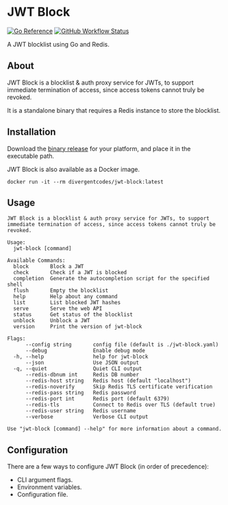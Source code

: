 # JWT Block

[![Go Reference](https://pkg.go.dev/badge/github.com/divergentcodes/jwt-block.svg)](https://pkg.go.dev/github.com/divergentcodes/jwt-block)
[![GitHub Workflow Status](https://img.shields.io/github/actions/workflow/status/DivergentCodes/jwt-block/release.yaml?style=flat-square)](https://github.com/DivergentCodes/jwt-block/actions?query=workflow%3Arelease)

A JWT blocklist using Go and Redis.

## About

JWT Block is a blocklist & auth proxy service for JWTs, to support immediate termination of access, since access tokens cannot truly be revoked.

It is a standalone binary that requires a Redis instance to store the blocklist.

## Installation

Download the [binary release](https://github.com/DivergentCodes/jwt-block/releases) for your platform,
and place it in the executable path.

JWT Block is also available as a Docker image.

```
docker run -it --rm divergentcodes/jwt-block:latest
```


## Usage

```
JWT Block is a blocklist & auth proxy service for JWTs, to support immediate termination of access, since access tokens cannot truly be revoked.

Usage:
  jwt-block [command]

Available Commands:
  block       Block a JWT
  check       Check if a JWT is blocked
  completion  Generate the autocompletion script for the specified shell
  flush       Empty the blocklist
  help        Help about any command
  list        List blocked JWT hashes
  serve       Serve the web API
  status      Get status of the blocklist
  unblock     Unblock a JWT
  version     Print the version of jwt-block

Flags:
      --config string       config file (default is ./jwt-block.yaml)
      --debug               Enable debug mode
  -h, --help                help for jwt-block
      --json                Use JSON output
  -q, --quiet               Quiet CLI output
      --redis-dbnum int     Redis DB number
      --redis-host string   Redis host (default "localhost")
      --redis-noverify      Skip Redis TLS certificate verification
      --redis-pass string   Redis password
      --redis-port int      Redis port (default 6379)
      --redis-tls           Connect to Redis over TLS (default true)
      --redis-user string   Redis username
      --verbose             Verbose CLI output

Use "jwt-block [command] --help" for more information about a command.
```

## Configuration

There are a few ways to configure JWT Block (in order of precedence):
- CLI argument flags.
- Environment variables.
- Configuration file.
